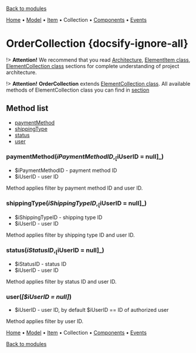 [Back to modules](modules/home.md)

[Home](modules/order/home.md)
• [Model](modules/order/model/model.md)
• [Item](modules/order/item/item.md)
• Collection
• [Components](modules/order/component/component.md)
• [Events](modules/order/event/event.md)
<!--
• [Examples](modules/order/examples/examples.md)
• [Extending](modules/order/extending/extending.md)
-->

# OrderCollection {docsify-ignore-all}
     
!> **Attention!**  We recommend that you read [Architecture](home.md#architecture), [ElementItem class](item-class/item-class.md),
[ElementCollection class](collection-class/collection-class.md) sections for complete understanding of  project architecture.

!> **Attention!** **OrderCollection** extends [ElementCollection class](collection-class/collection-class.md).
All available methods of ElementCollection class you can find in [section](collection-class/collection-class.md#method-list) 

## Method list

* [paymentMethod](#paymentmethodipaymentmethodid-iuserid-null)
* [shippingType](#shippingtypeishippingtypeid-iuserid-null)
* [status](#statusistatusid-iuserid-null)
* [user](#useriuserid-null)

### paymentMethod($iPaymentMethodID, _[$iUserID = null]_)
  * $iPaymentMethodID - payment method ID
  * $iUserID - user ID

Method applies filter by payment method ID and user ID.

### shippingType($iShippingTypeID, _[$iUserID = null]_)
  * $iShippingTypeID - shipping type ID
  * $iUserID - user ID

Method applies filter by shipping type ID and user ID.

### status($iStatusID, _[$iUserID = null]_)
  * $iStatusID - status ID
  * $iUserID - user ID

Method applies filter by status ID and user ID.

### user(_[$iUserID = null]_)
  * $iUserID - user ID, by default $iUserID == ID of authorized user

Method applies filter by user ID.

[Home](modules/order/home.md)
• [Model](modules/order/model/model.md)
• [Item](modules/order/item/item.md)
• Collection
• [Components](modules/order/component/component.md)
• [Events](modules/order/event/event.md)
<!--
• [Examples](modules/order/examples/examples.md)
• [Extending](modules/order/extending/extending.md)
-->

[Back to modules](modules/home.md)
